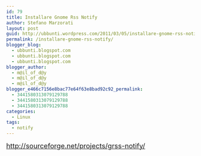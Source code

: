 ```yaml
---
id: 79
title: Installare Gnome Rss Notify
author: Stefano Marzorati
layout: post
guid: http://ubbunti.wordpress.com/2011/03/05/installare-gnome-rss-notify
permalink: /installare-gnome-rss-notify/
blogger_blog:
  - ubbunti.blogspot.com
  - ubbunti.blogspot.com
  - ubbunti.blogspot.com
blogger_author:
  - m@il_of_d@y
  - m@il_of_d@y
  - m@il_of_d@y
blogger_e466c7156e8bac77e64f63e8bad92c92_permalink:
  - 3441580313079129788
  - 3441580313079129788
  - 3441580313079129788
categories:
  - Linux
tags:
  - notify
---
```

[<span style="font-size:130%;">http://sourceforge.net/projects/grss-notify/</span>][1]

 [1]: http://sourceforge.net/projects/grss-notify/